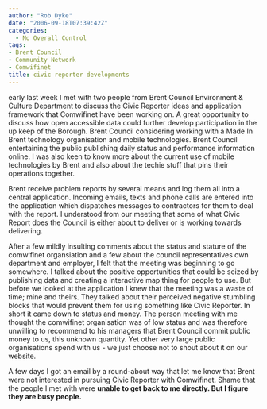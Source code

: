 ```yaml
---
author: "Rob Dyke"
date: "2006-09-18T07:39:42Z"
categories:
  - No Overall Control
tags:
- Brent Council
- Community Network
- Comwifinet
title: civic reporter developments
---
```

early last week I met with two people from Brent Council Environment &#38; Culture Department to discuss the Civic Reporter ideas and application framework that Comwifinet have been working on. A great opportunity to discuss how open accessible data could further develop participation in the up keep of the Borough. Brent Council considering working with a Made In Brent technology organisation and mobile technologies. Brent Council entertaining the public publishing daily status and performance information online. I was also keen to know more about the current use of mobile technologies by Brent and also about the techie stuff that pins their operations together.

Brent receive problem reports by several means and log them all into a central application. Incoming emails, texts and phone calls are entered into the application which dispatches messages to contractors for them to deal with the report. I understood from our meeting that some of what Civic Report does the Council is either about to deliver or is working towards delivering.

After a few mildly insulting comments about the status and stature of the comwifinet organsiation and a few about the council representatives own department and employer, I felt that the meeting was beginning to go somewhere. I talked about the positive opportunities that could be seized by publishing data and creating a interactive map thing for people to use. But before we looked at the application I knew that the meeting was a waste of time; mine and theirs. They talked about their perceived negative stumbling blocks that would prevent them for using something like Civic Reporter. In short it came down to status and money. The person meeting with me thought the comwifinet organisation was of low status and was therefore unwilling to recommend to his managers that Brent Council commit public money to us, this unknown quantity. Yet other very large public organisations spend with us - we just choose not to shout about it on our website.

A few days I got an email by a round-about way that let me know that Brent were not interested in pursuing Civic Reporter with Comwifinet. Shame that the people I met with were **unable to get back to me directly. But I figure they are busy people.**
